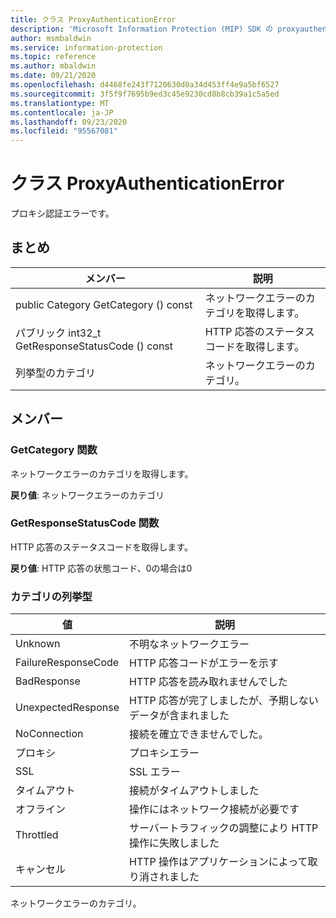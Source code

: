 ```yaml
---
title: クラス ProxyAuthenticationError
description: 'Microsoft Information Protection (MIP) SDK の proxyauthenticationerror:: undefined クラスを文書にします。'
author: msmbaldwin
ms.service: information-protection
ms.topic: reference
ms.author: mbaldwin
ms.date: 09/21/2020
ms.openlocfilehash: d4468fe243f7120630d0a34d453ff4e9a5bf6527
ms.sourcegitcommit: 3f5f9f7695b9ed3c45e9230cd8b8cb39a1c5a5ed
ms.translationtype: MT
ms.contentlocale: ja-JP
ms.lasthandoff: 09/23/2020
ms.locfileid: "95567081"
---
```

# <a name="class-proxyauthenticationerror"></a>クラス ProxyAuthenticationError 
プロキシ認証エラーです。
  
## <a name="summary"></a>まとめ
 メンバー                        | 説明                                
--------------------------------|---------------------------------------------
public Category GetCategory () const  |  ネットワークエラーのカテゴリを取得します。
パブリック int32_t GetResponseStatusCode () const  |  HTTP 応答のステータスコードを取得します。
列挙型のカテゴリ  |  ネットワークエラーのカテゴリ。
  
## <a name="members"></a>メンバー
  
### <a name="getcategory-function"></a>GetCategory 関数
ネットワークエラーのカテゴリを取得します。

  
**戻り値**: ネットワークエラーのカテゴリ
  
### <a name="getresponsestatuscode-function"></a>GetResponseStatusCode 関数
HTTP 応答のステータスコードを取得します。

  
**戻り値**: HTTP 応答の状態コード、0の場合は0
  
### <a name="category-enum"></a>カテゴリの列挙型

 値                         | 説明                                
--------------------------------|---------------------------------------------
Unknown            | 不明なネットワークエラー
FailureResponseCode            | HTTP 応答コードがエラーを示す
BadResponse            | HTTP 応答を読み取れませんでした
UnexpectedResponse            | HTTP 応答が完了しましたが、予期しないデータが含まれました
NoConnection            | 接続を確立できませんでした。
プロキシ            | プロキシエラー
SSL            | SSL エラー
タイムアウト            | 接続がタイムアウトしました
オフライン            | 操作にはネットワーク接続が必要です
Throttled            | サーバートラフィックの調整により HTTP 操作に失敗しました
キャンセル            | HTTP 操作はアプリケーションによって取り消されました

ネットワークエラーのカテゴリ。